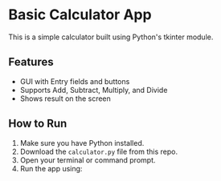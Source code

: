 # Basic Calculator App

This is a simple calculator built using Python's tkinter module.

## Features
- GUI with Entry fields and buttons
- Supports Add, Subtract, Multiply, and Divide
- Shows result on the screen

## How to Run
1. Make sure you have Python installed.
2. Download the `calculator.py` file from this repo.
3. Open your terminal or command prompt.
4. Run the app using:

